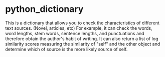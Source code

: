 # python_dictionary
This is a dictionary that allows you to check the characteristics of different text sources. (Novel, articles, etc) 
For example, it can check the words, word lengths, stem words, sentence lengths, and punctuations and therefore obtain the author's habit of writing.
It can also return a list of log similarity scores measuring the similarity of "self" and the other object and determine which of source is the more likely source of self.
